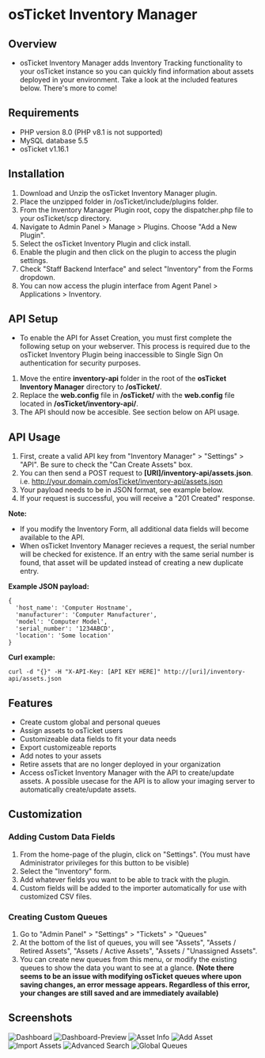 # osTicket Inventory Manager

## Overview
- osTicket Inventory Manager adds Inventory Tracking functionality to your osTicket instance so you can quickly find information about assets deployed in your environment. Take a look at the included features below. There's more to come!

## Requirements
- PHP version 8.0 (PHP v8.1 is not supported)
- MySQL database 5.5
- osTicket v1.16.1

## Installation
1. Download and Unzip the osTicket Inventory Manager plugin.
2. Place the unzipped folder in /osTicket/include/plugins folder.
3. From the Inventory Manager Plugin root, copy the dispatcher.php file to your osTicket/scp directory.
4. Navigate to Admin Panel > Manage > Plugins. Choose "Add a New Plugin".
5. Select the osTicket Inventory Plugin and click install.
6. Enable the plugin and then click on the plugin to access the plugin settings.
7. Check "Staff Backend Interface" and select "Inventory" from the Forms dropdown.
8. You can now access the plugin interface from Agent Panel > Applications > Inventory.

## API Setup
- To enable the API for Asset Creation, you must first complete the following setup on your webserver. This process is required due to the osTicket Inventory Plugin being inaccessible to Single Sign On authentication for security purposes.
1. Move the entire **inventory-api** folder in the root of the **osTicket Inventory Manager** directory to **/osTicket/**.
2. Replace the **web.config** file in **/osTicket/** with the **web.config** file located in **/osTicket/inventory-api/**.
3. The API should now be accesible. See section below on API usage.

## API Usage
1. First, create a valid API key from "Inventory Manager" > "Settings" > "API". Be sure to check the "Can Create Assets" box.
2. You can then send a POST request to **[URI]/inventory-api/assets.json**. i.e. http://your.domain.com/osTicket/inventory-api/assets.json
3. Your payload needs to be in JSON format, see example below.
4. If your request is successful, you will receive a "201 Created" response.

**Note:** 
- If you modify the Inventory Form, all additional data fields will become available to the API.
- When osTicket Inventory Manager recieves a request, the serial number will be checked for existence. If an entry with the same serial number is found,           that asset will be updated instead of creating a new duplicate entry.

**Example JSON payload:**

    {
      'host_name': 'Computer Hostname',
      'manufacturer': 'Computer Manufacturer',
      'model': 'Computer Model',
      'serial_number': '1234ABCD',
      'location': 'Some location'
    }
                
**Curl example:**
                
    curl -d "{}" -H "X-API-Key: [API KEY HERE]" http://[uri]/inventory-api/assets.json

## Features
- Create custom global and personal queues
- Assign assets to osTicket users
- Customizeable data fields to fit your data needs
- Export customizeable reports
- Add notes to your assets
- Retire assets that are no longer deployed in your organization
- Access osTicket Inventory Manager with the API to create/update assets. A possible usecase for the API is to allow your imaging server to automatically create/update assets.

## Customization
### Adding Custom Data Fields
1. From the home-page of the plugin, click on "Settings". (You must have Administrator privileges for this button to be visible)
2. Select the "Inventory" form.
3. Add whatever fields you want to be able to track with the plugin.
4. Custom fields will be added to the importer automatically for use with customized CSV files.

### Creating Custom Queues
1. Go to "Admin Panel" > "Settings" > "Tickets" > "Queues"
2. At the bottom of the list of queues, you will see "Assets", "Assets / Retired Assets", "Assets / Active Assets", "Assets / "Unassigned Assets". 
3. You can create new queues from this menu, or modify the existing queues to show the data you want to see at a glance. **(Note there seems to be an issue with modifying osTicket queues where upon saving changes, an error message appears. Regardless of this error, your changes are still saved and are immediately available)**

## Screenshots
![Dashboard](/images/Dashboard.png)
![Dashboard-Preview](/images/Dashboard-Preview.png)
![Asset Info](/images/AssetInfo.png)
![Add Asset](/images/AddAsset.png)
![Import Assets](/images/Import.png)
![Advanced Search](/images/AdvancedSearch.png)
![Global Queues](/images/GlobalQueues.png)
